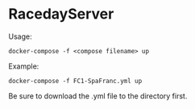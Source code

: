 # RacedayServer

Usage:

```
docker-compose -f <compose filename> up
```

Example:

```
docker-compose -f FC1-SpaFranc.yml up
```

Be sure to download the .yml file to the directory first.
